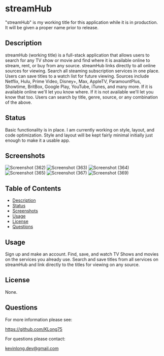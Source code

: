 # streamHub

"streamHub" is my working title for this application while it is in production. It will be given a proper name prior to release.

## Description

streamHub (working title) is a full-stack application that allows users to search for any TV show or movie and find where it is available online to stream, rent, or buy from any source. streamHub links directly to all online sources for viewing. Search all steaming subscription services in one place. Users can save titles to a watch list for future viewing. Sources include Netflix, Hulu, Prime Video, Disney+, Max, AppleTV, ParamountPlus, Showtime, BritBox, Google Play, YouTube, iTunes, and many more. If it is available online we'll let you know where. If it is not available we'll let you know that too. Users can search by title, genre, source, or any combination of the above.


## Status
Basic functionality is in place. I am currently working on style, layout, and code optimization. Style and layout will be kept fairly minimal initially just enough to make it a usable app.


## Screenshots
![Screenshot (362)](https://github.com/KLong75/stream-hub/assets/98487770/cd7f8ae0-747c-4639-b214-2c88b14d1c12)
![Screenshot (363)](https://github.com/KLong75/stream-hub/assets/98487770/d6058c92-cbae-4bf5-9fc3-8800362b0de0)
![Screenshot (364)](https://github.com/KLong75/stream-hub/assets/98487770/0c40e884-0601-4d6e-b4c0-ecac8499f06d)
![Screenshot (365)](https://github.com/KLong75/stream-hub/assets/98487770/96eef6d7-4f9d-4836-9042-9f29d6ffd845)
![Screenshot (367)](https://github.com/KLong75/stream-hub/assets/98487770/05aef967-e46c-418c-9fc0-cf514d370e2d)
![Screenshot (369)](https://github.com/KLong75/stream-hub/assets/98487770/23517287-f72a-4f97-9092-6a92ae2dc507)


## Table of Contents
- [Description](#description)
- [Status](#status)
- [Screenshots](#screenshots)
- [Usage](#usage)
- [License](#license)
- [Questions](#questions)

## Usage

Sign up and make an account. Find, save, and watch TV Shows and movies on the services you already use. Search and save titles from all services on streamHub and link directly to the titles for viewing on any source.

## License

None.

## Questions

For more information please see:

<https://github.com/KLong75>

For questions please contact:

[kevinlong.dev@gmail.com](mailto:kevinlong.dev@gmail.com)
